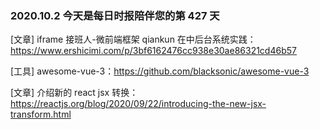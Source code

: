 ### 2020.10.2 今天是每日时报陪伴您的第 427 天

[文章] iframe 接班人-微前端框架 qiankun 在中后台系统实践：<https://www.ershicimi.com/p/3bf6162476cc938e30ae86321cd46b57>

[工具] awesome-vue-3：<https://github.com/blacksonic/awesome-vue-3>

[文章] 介绍新的 react jsx 转换：<https://reactjs.org/blog/2020/09/22/introducing-the-new-jsx-transform.html>
